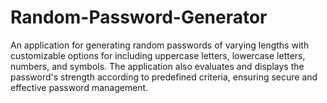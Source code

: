 # Random-Password-Generator
An application for generating random passwords of varying lengths with customizable options for including uppercase letters, lowercase letters, numbers, and symbols. The application also evaluates and displays the password's strength according to predefined criteria, ensuring secure and effective password management.
